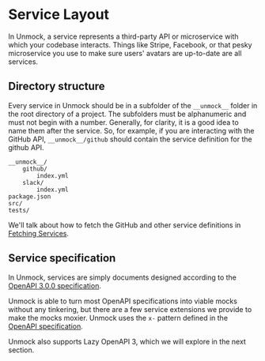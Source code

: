 # Service Layout

In Unmock, a service represents a third-party API or microservice with which your codebase interacts.  Things like Stripe, Facebook, or that pesky microservice you use to make sure users' avatars are up-to-date are all services.

## Directory structure

Every service in Unmock should be in a subfolder of the `__unmock__` folder in the root directory of a project. The subfolders must be alphanumeric and must not begin with a number.  Generally, for clarity, it is a good idea to name them after the service.  So, for example, if you are interacting with the GitHub API, `__unmock__/github` should contain the service definition for the github API.

```
__unmock__/
    github/
        index.yml
    slack/
        index.yml
package.json
src/
tests/
```

We'll talk about how to fetch the GitHub and other service definitions in [Fetching Services](/fetching).

## Service specification

In Unmock, services are simply documents designed according to the [OpenAPI 3.0.0 specification](https://github.com/OAI/OpenAPI-Specification/blob/master/versions/3.0.0.md).

Unmock is able to turn most OpenAPI specifications into viable mocks without any tinkering, but there are a few service extensions we provide to make the mocks moxier.  Unmock uses the `x-` pattern defined in the [OpenAPI specification](https://github.com/OAI/OpenAPI-Specification/blob/master/versions/3.0.0.md#specificationExtensions).

Unmock also supports Lazy OpenAPI 3, which we will explore in the next section.